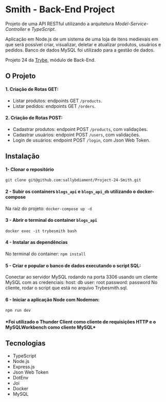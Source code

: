 # Smith - Back-End Project

Projeto de uma API RESTful utilizando a arquitetura *Model-Service-Controller* e *TypeScript*.

Aplicação em Node.js de um sistema de uma loja de itens medievais em que será possível criar, visualizar, deletar e atualizar produtos, usuários e pedidos. Banco de dados MySQL foi utilizado para a gestão de dados.

Projeto 24 da [Trybe](https://wwww.betrybe.com), módulo de Back-End.

## O Projeto

#### 1. Criação de Rotas GET:
   - Listar produtos: endpoints GET `/products`.
   - Listar pedidos: endpoints GET `/orders`.

#### 2. Criação de Rotas POST:

- Cadastrar produtos: endpoint POST `/products`, com validações.
- Cadastrar usuários: endpoint POST `/users`, com validações.
- Login de usuários: endpoint POST `/login`, com Json Web Token.

## Instalação 

#### 1- Clonar o repositório

```git clone git@github.com:sallybdiament/Project-24-Smith.git```

#### 2 - Subir os containers `blogs_api` e `blogs_api_db` utilizando o docker-compose

Na raíz do projeto: ```docker-compose up -d```

#### 3 - Abrir o terminal do container `blogs_api`

```docker exec -it trybesmith bash```

#### 4 - Instalar as dependências

No terminal do container: ```npm install```

#### 5 - Criar e popular o banco de dados executando o script SQL:

Conectar ao servidor MySQL rodando na porta 3306 usando um cliente MySQL com as credenciais:
host: db
user: root
password: password
No cliente, rodar o script que está no arquivo Trybesmith.sql.
#### 6 - Iniciar a aplicação Node com Nodemon:

```npm run dev```

#### \*Foi utilizado o Thunder Client como cliente de requisições HTTP e o MySQLWorkbench como cliente MySQL\*

## Tecnologias
- TypeScript
- Node.js
- Express.js
- Json Web Token
- DotEnv
- Joi
- Docker
- MySQL
